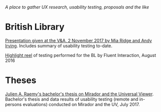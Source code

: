 
_A place to gather UX research, usability testing, proposals and the like_

# British Library
[Presentation given at the V&A, 2 November 2017 by Mia Ridge and Andy Irving](https://docs.google.com/presentation/d/1TjwT40J7SnIYd3S4BWEzmqn-IceuaV-NMCqGJwzpUWg/edit). Includes summary of usability testing to-date.

[Highlight reel](https://ipfs.io/ipfs/QmQU27GckXdVnFG6qezMTshjCWLzx1PL1t1fn2nrbVe5hs) of testing performed for the BL by Fluent Interaction, August 2016

# Theses

[Julien A. Raemy's bachelor's thesis on Mirador and the Universal Viewer](https://drive.google.com/drive/folders/0B0bbRq6xOLeZWG9vT2VaOXZQaFk). Bachelor's thesis and data results of usability testing (remote and in-persons evaluations) conducted on Mirador and the UV, July 2017. 
